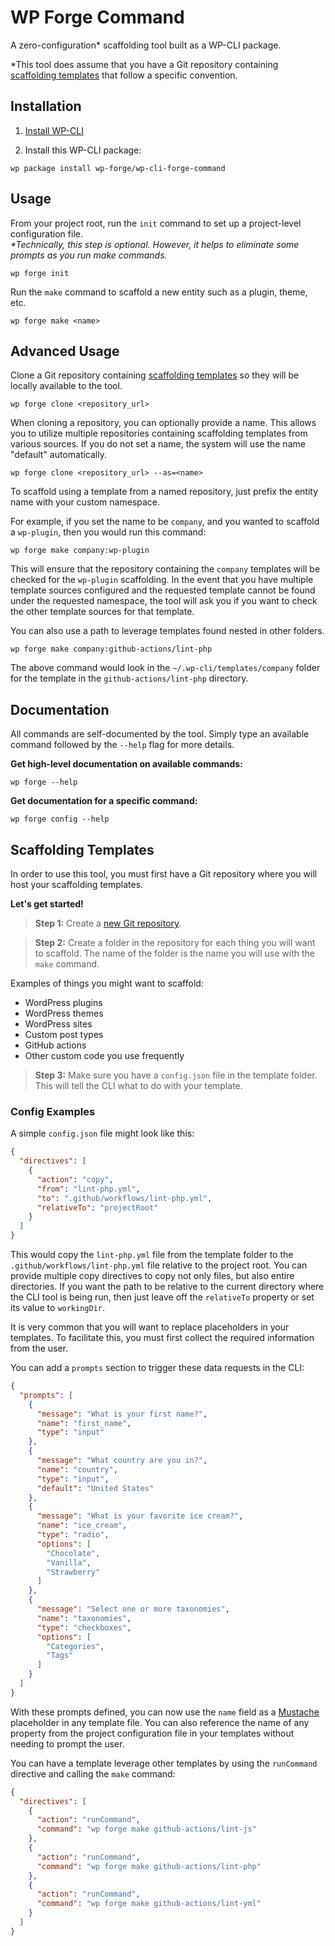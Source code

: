 # WP Forge Command

A zero-configuration* scaffolding tool built as a WP-CLI package.

*This tool does assume that you have a Git repository containing [scaffolding templates](#scaffolding-templates) that
follow a specific convention.

## Installation

1. [Install WP-CLI](https://wp-cli.org/#installing)

2. Install this WP-CLI package:

```shell
wp package install wp-forge/wp-cli-forge-command
```

## Usage

From your project root, run the `init` command to set up a project-level configuration file.<br>
_*Technically, this step is optional. However, it helps to eliminate some prompts as you run make commands._

```shell
wp forge init
```

Run the `make` command to scaffold a new entity such as a plugin, theme, etc.

```shell
wp forge make <name>
```

## Advanced Usage

Clone a Git repository containing [scaffolding templates](#scaffolding-templates) so they will be locally available to
the tool.

```shell
wp forge clone <repository_url>
```

When cloning a repository, you can optionally provide a name. This allows you to utilize multiple repositories
containing scaffolding templates from various sources. If you do not set a name, the system will use the name "default"
automatically.

```shell
wp forge clone <repository_url> --as=<name>
```

To scaffold using a template from a named repository, just prefix the entity name with your custom namespace.

For example, if you set the name to be `company`, and you wanted to scaffold a `wp-plugin`, then you would run this
command:

```shell
wp forge make company:wp-plugin
```

This will ensure that the repository containing the `company` templates will be checked for the `wp-plugin` scaffolding.
In the event that you have multiple template sources configured and the requested template cannot be found under the
requested namespace, the tool will ask you if you want to check the other template sources for that template.

You can also use a path to leverage templates found nested in other folders.

```shell
wp forge make company:github-actions/lint-php
```

The above command would look in the `~/.wp-cli/templates/company` folder for the template in
the `github-actions/lint-php` directory.

## Documentation

All commands are self-documented by the tool. Simply type an available command followed by the `--help` flag for more
details.

**Get high-level documentation on available commands:**

```shell
wp forge --help
```

**Get documentation for a specific command:**

```shell
wp forge config --help
```

## Scaffolding Templates

In order to use this tool, you must first have a Git repository where you will host your scaffolding templates.

**Let's get started!**

> **Step 1:** Create a [new Git repository](https://github.com/new).

> **Step 2:** Create a folder in the repository for each thing you will want to scaffold. The name of the folder is the name you will use with the `make` command.

Examples of things you might want to scaffold:

- WordPress plugins
- WordPress themes
- WordPress sites
- Custom post types
- GitHub actions
- Other custom code you use frequently

> **Step 3:** Make sure you have a `config.json` file in the template folder. This will tell the CLI what to do with your template.

### Config Examples

A simple `config.json` file might look like this:

```json
{
  "directives": [
    {
      "action": "copy",
      "from": "lint-php.yml",
      "to": ".github/workflows/lint-php.yml",
      "relativeTo": "projectRoot"
    }
  ]
}
```

This would copy the `lint-php.yml` file from the template folder to the `.github/workflows/lint-php.yml` file relative
to the project root. You can provide multiple copy directives to copy not only files, but also entire directories. If
you want the path to be relative to the current directory where the CLI tool is being run, then just leave off
the `relativeTo` property or set its value to `workingDir`.

It is very common that you will want to replace placeholders in your templates. To facilitate this, you must first
collect the required information from the user.

You can add a `prompts` section to trigger these data requests in the CLI:

```json
{
  "prompts": [
    {
      "message": "What is your first name?",
      "name": "first_name",
      "type": "input"
    },
    {
      "message": "What country are you in?",
      "name": "country",
      "type": "input",
      "default": "United States"
    },
    {
      "message": "What is your favorite ice cream?",
      "name": "ice_cream",
      "type": "radio",
      "options": [
        "Chocolate",
        "Vanilla",
        "Strawberry"
      ]
    },
    {
      "message": "Select one or more taxonomies",
      "name": "taxonomies",
      "type": "checkboxes",
      "options": [
        "Categories",
        "Tags"
      ]
    }
  ]
}
```

With these prompts defined, you can now use the `name` field as a [Mustache](https://mustache.github.io/) placeholder in
any template file. You can also reference the name of any property from the project configuration file in your templates
without needing to prompt the user.

You can have a template leverage other templates by using the `runCommand` directive and calling the `make` command:

```json
{
  "directives": [
    {
      "action": "runCommand",
      "command": "wp forge make github-actions/lint-js"
    },
    {
      "action": "runCommand",
      "command": "wp forge make github-actions/lint-php"
    },
    {
      "action": "runCommand",
      "command": "wp forge make github-actions/lint-yml"
    }
  ]
}
```
